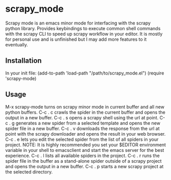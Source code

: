 # scrapy_mode
Scrapy mode is an emacs minor mode for interfacing with the scrapy python library. Provides keybindings to execute common shell commands with the scrapy CLI to speed up scrapy workflow in your editor. It is mostly for personal use and is unfinished but I may add more features to it eventually.

## Installation
In your init file:
(add-to-path 'load-path "/path/to/scrapy_mode.el")
(require 'scrapy-mode)

## Usage
M-x scrapy-mode turns on scrapy minor mode in current buffer and all new python buffers.
C-c . c crawls the spider in the current buffer and opens the output in a new buffer.
C-c . s opens a scrapy shell using the url at point.
C-c . g generates a new spider from a selected template and opens the new spider file in a new buffer.
C-c . v downloads the response from the url at point with the scrapy downloader and opens the result in your web browser.
C-c . e lets you edit the selected spider from the list of all spiders in your project.
NOTE: It is highly recommended you set your $EDITOR environment variable in your shell to emacsclient and start the emacs server for the best experience.
C-c . l lists all available spiders in the project.
C-c . r runs the spider file in the buffer as a stand-alone spider outside of a scrapy project and opens the output in a new buffer.
C-c . p starts a new scrapy project at the selected directory.
